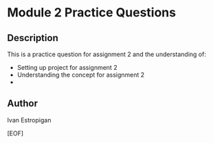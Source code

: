 # Module 2 Practice Questions

## Description

This is a practice question for assignment 2 and the understanding of:

- Setting up project for assignment 2
- Understanding the concept for assignment 2
-

## Author

Ivan Estropigan

[EOF]
